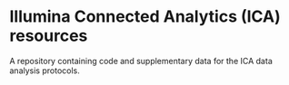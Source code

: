# Illumina Connected Analytics (ICA) resources

A repository containing code and supplementary data for the ICA data analysis protocols.
